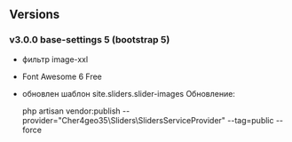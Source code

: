 ## Versions
### v3.0.0 base-settings 5 (bootstrap 5)
- фильтр image-xxl 
- Font Awesome 6 Free
- обновлен шаблон site.sliders.slider-images
Обновление:


    php artisan vendor:publish --provider="Cher4geo35\Sliders\SlidersServiceProvider" --tag=public --force
